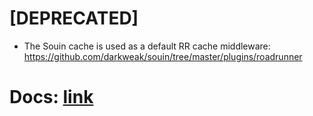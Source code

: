 # [DEPRECATED]
- The Souin cache is used as a default RR cache middleware: https://github.com/darkweak/souin/tree/master/plugins/roadrunner

# Docs: [link](https://roadrunner.dev/docs/middleware-cache/2.x/en)
